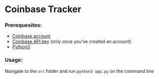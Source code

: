 # Coinbase Tracker
### Prerequesites:
* [Coinbase account](https://www.coinbase.com/signup)
* [Coinbase API key](https://www.coinbase.com/settings/api) (only once you've created an account)
* [Python3](https://www.python.org/downloads)
### Usage:
Navigate to the `src` folder and run `python3 app.py` on the command line